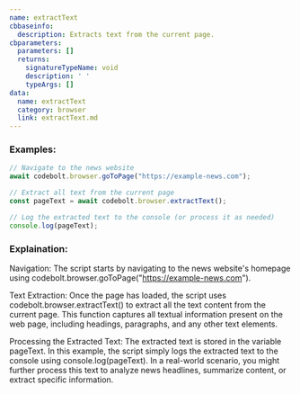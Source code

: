 ```yaml
---
name: extractText
cbbaseinfo:
  description: Extracts text from the current page.
cbparameters:
  parameters: []
  returns:
    signatureTypeName: void
    description: ' '
    typeArgs: []
data:
  name: extractText
  category: browser
  link: extractText.md
---
```

<CBBaseInfo/> 
 <CBParameters/>

### Examples: 

```js
// Navigate to the news website
await codebolt.browser.goToPage("https://example-news.com");

// Extract all text from the current page
const pageText = await codebolt.browser.extractText();

// Log the extracted text to the console (or process it as needed)
console.log(pageText);

```

### Explaination: 

Navigation: The script starts by navigating to the news website's homepage using codebolt.browser.goToPage("https://example-news.com").

Text Extraction: Once the page has loaded, the script uses codebolt.browser.extractText() to extract all the text content from the current page. This function captures all textual information present on the web page, including headings, paragraphs, and any other text elements.

Processing the Extracted Text: The extracted text is stored in the variable pageText. In this example, the script simply logs the extracted text to the console using console.log(pageText). In a real-world scenario, you might further process this text to analyze news headlines, summarize content, or extract specific information.
